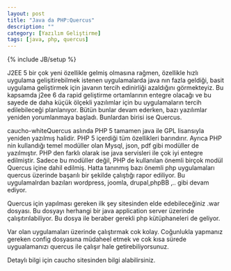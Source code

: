 ```yaml
---
layout: post
title: "Java da PHP:Quercus"
description: ""
category: [Yazılım Geliştirme]
tags: [java, php, quercus]
---
```


{% include JB/setup %}

J2EE 5 bir çok yeni özellikle gelmiş olmasına rağmen, özellikle hızlı uygulama gelişitirebilmek istenen uygulamalarda java nın fazla geldiği, basit uygulama geliştirmek için javanın tercih edinirliği azaldığını görmekteyiz. Bu kapsamda j2ee 6 da rapid geliştirme ortamlarının entegre olacağı ve bu sayede de daha küçük ölçekli yazılımlar için bu uygulamaların tercih edilebileceği planlanıyor. Bütün bunlar devam ederken, bazı yazılımlar yeniden yorumlanmaya başladı. Bunlardan birisi ise Quercus.

caucho-whiteQuercus aslında PHP 5 tamamen java ile GPL lisansıyla yeniden yazılmış halidir. PHP 5 içerdiği tüm özellikleri barındırır. Ayrıca PHP nin kullandığı temel modüller olan Mysql, json, pdf gibi modüller de yazılmıştır. PHP den farklı olarak ise java servisleri ile çok iyi entegre edilmiştir.
Sadece bu modüller değil, PHP de kullanılan önemli birçok modül Quercus içine dahil edilmiş. Hatta tanınmış bazı önemli php uygulamaları quercus üzerinde başarılı bir şekilde çalıştığı rapor ediliyor. Bu uygulamalrdan bazıları wordpress, joomla, drupal,phpBB ‚.. gibi devam ediyor.

Quercus için yapılması gereken ilk şey sitesinden elde edebileceğiniz .war dosyası. Bu dosyayı herhangi bir java application server üzerinde çalışıtırılabiliyor. Bu dosya ile beraber gerekli php kütüphaneleri de geliyor.

Var olan uygulamaları üzerinde çalıştırmak cok kolay. Coğunlukla yapmanız gereken config dosyasına müdaheel etmek ve cok kısa sürede uygualamanızı quercus ile çalışır hale getirebiliyorsunuz.

Detaylı bilgi için caucho sitesinden bilgi alabilirsiniz.